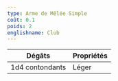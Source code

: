 ```yaml
---
type: Arme de Mêlée Simple
coût: 0.1
poids: 2
englishname: Club
---
```

| Dégâts          | Propriétés |
| --------------- | ---------- |
| 1d4 contondants | Léger      |